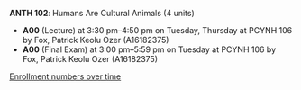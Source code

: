 **ANTH 102**: Humans Are Cultural Animals (4 units)

- **A00** (Lecture) at 3:30 pm–4:50 pm on Tuesday, Thursday at PCYNH 106 by Fox, Patrick Keolu Ozer (A16182375)
- **A00** (Final Exam) at 3:00 pm–5:59 pm on Tuesday at PCYNH 106 by Fox, Patrick Keolu Ozer (A16182375)

[Enrollment numbers over time](./ANTH102.tsv)
